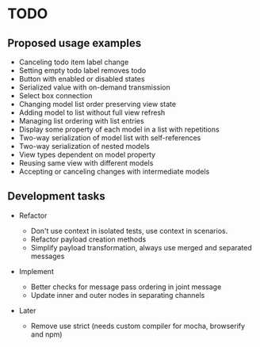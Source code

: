 # TODO


## Proposed usage examples

* Canceling todo item label change
* Setting empty todo label removes todo
* Button with enabled or disabled states
* Serialized value with on-demand transmission
* Select box connection
* Changing model list order preserving view state
* Adding model to list without full view refresh
* Managing list ordering with list entries
* Display some property of each model in a list with repetitions
* Two-way serialization of model list with self-references
* Two-way serialization of nested models
* View types dependent on model property
* Reusing same view with different models
* Accepting or canceling changes with intermediate models


## Development tasks

* Refactor
  * Don't use context in isolated tests, use context in scenarios.
  * Refactor payload creation methods
  * Simplify payload transformation, always use merged and separated messages


* Implement
  * Better checks for message pass ordering in joint message
  * Update inner and outer nodes in separating channels

* Later
  * Remove use strict (needs custom compiler for mocha, browserify and npm)

